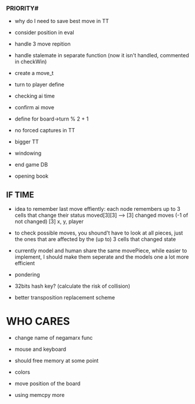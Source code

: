 ### PRIORITY# ##
- why do I need to save best move in TT

- consider position in eval

- handle 3 move repition

- handle stalemate in separate function (now it isn't handled, commented in checkWin)

- create a move_t

- turn to player define

- checking ai time

- confirm ai move

- define for board->turn % 2 + 1

- no forced captures in TT
- bigger TT

- windowing

- end game DB
- opening book

## IF TIME ##
- idea to remember last move effiently: each node remembers up to 3 cells that change their status 
    moved[3][3] --> [3] changed moves (-1 of not changed)
                    [3] x, y, player
- to check possible moves, you shound't have to look at all pieces, just the ones that are affected by the (up to) 3 cells that changed state

- currently model and human share the same movePiece, while easier to implement, I should make them seperate and the models one a lot more efficient

- pondering

- 32bits hash key? (calculate the risk of collision)

- better transposition replacement scheme

# WHO CARES #
- change name of negamarx func

- mouse and keyboard

- should free memory at some point

- colors

- move position of the board

- using memcpy more